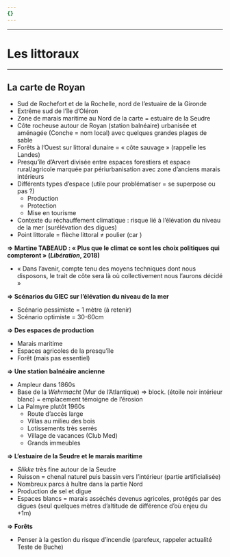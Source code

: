 ```yaml
---
{}
---
```

***
# Les littoraux 
***
## La carte de Royan 

- Sud de Rochefort et de la Rochelle, nord de l’estuaire de la Gironde 
- Extrême sud de l’île d’Oléron 
- Zone de marais maritime au Nord de la carte = estuaire de la Seudre 
- Côte rocheuse autour de Royan (station balnéaire) urbanisée et aménagée (Conche = nom local) avec quelques grandes plages de sable
- Forêts à l’Ouest sur littoral dunaire = « côte sauvage » (rappelle les Landes)
- Presqu’île d’Arvert divisée entre espaces forestiers et espace rural/agricole marquée par périurbanisation avec zone d’anciens marais intérieurs 
- Différents types d’espace (utile pour problématiser = se superpose ou pas ?)
	-  Production
	- Protection
	- Mise en tourisme 
- Contexte du réchauffement climatique : risque lié à l’élévation du niveau de la mer (surélévation des digues)
- Point littorale = flèche littoral ≠ poulier (car )

**⇒ Martine TABEAUD : « Plus que le climat ce sont les choix politiques qui compteront » (*Libération*, 2018)**
- « Dans l’avenir, compte tenu des moyens techniques dont nous disposons, le trait de côte sera là où collectivement nous l’aurons décidé » 

**⇒ Scénarios du GIEC sur l’élévation du niveau de la mer**
- Scénario pessimiste = 1 mètre (à retenir)
- Scénario optimiste = 30-60cm 

**⇒ Des espaces de production**
- Marais maritime 
- Espaces agricoles de la presqu’île 
- Forêt (mais pas essentiel)

**⇒ Une station balnéaire ancienne**
- Ampleur dans 1860s
- Base de la *Wehrmacht* (Mur de l’Atlantique) ⇒ block. (étoile noir intérieur blanc) = emplacement témoigne de l’érosion 
- La Palmyre plutôt 1960s 
	- Route d’accès large
	- Villas au milieu des bois 
	- Lotissements très serrés 
	- Village de vacances (Club Med)
	- Grands immeubles 

**⇒ L’estuaire de la Seudre et le marais maritime**
- *Slikke* très fine autour de la Seudre 
- Ruisson = chenal naturel puis bassin vers l’intérieur (partie artificialisée)
- Nombreux parcs à huître dans la partie Nord 
- Production de sel et digue 
- Espaces blancs = marais asséchés devenus agricoles, protégés par des digues (seul quelques mètres d’altitude de différence d’où enjeu du +1m)

**⇒ Forêts**
- Penser à la gestion du risque d’incendie (parefeux, rappeler actualité Teste de Buche)



